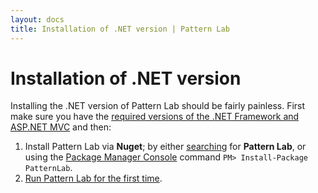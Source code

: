 ```yaml
---
layout: docs
title: Installation of .NET version | Pattern Lab
---
```


# Installation of .NET version

Installing the .NET version of Pattern Lab should be fairly painless. First make sure you have the [required versions of the .NET Framework and ASP.NET MVC](/docs/net-requirements.html) and then:

1. Install Pattern Lab via **Nuget**; by either [searching](http://docs.nuget.org/docs/start-here/managing-nuget-packages-using-the-dialog) for **Pattern Lab**, or using the [Package Manager Console](http://docs.nuget.org/docs/start-here/using-the-package-manager-console) command `PM> Install-Package PatternLab`.
2. [Run Pattern Lab for the first time](/docs/net-first-run.html).